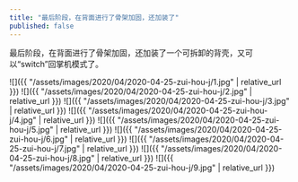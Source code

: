 ```yaml
---
title: "最后阶段，在背面进行了骨架加固，还加装了"
published: false
---
```

最后阶段，在背面进行了骨架加固，还加装了一个可拆卸的背壳，又可以“switch”回掌机模式了。



![]({{ "/assets/images/2020/04/2020-04-25-zui-hou-j/1.jpg" | relative_url }})
![]({{ "/assets/images/2020/04/2020-04-25-zui-hou-j/2.jpg" | relative_url }})
![]({{ "/assets/images/2020/04/2020-04-25-zui-hou-j/3.jpg" | relative_url }})
![]({{ "/assets/images/2020/04/2020-04-25-zui-hou-j/4.jpg" | relative_url }})
![]({{ "/assets/images/2020/04/2020-04-25-zui-hou-j/5.jpg" | relative_url }})
![]({{ "/assets/images/2020/04/2020-04-25-zui-hou-j/6.jpg" | relative_url }})
![]({{ "/assets/images/2020/04/2020-04-25-zui-hou-j/7.jpg" | relative_url }})
![]({{ "/assets/images/2020/04/2020-04-25-zui-hou-j/8.jpg" | relative_url }})
![]({{ "/assets/images/2020/04/2020-04-25-zui-hou-j/9.jpg" | relative_url }})
